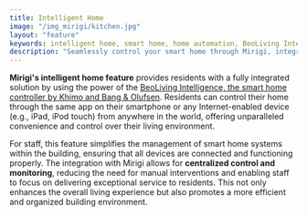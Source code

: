 ```yaml
---
title: Intelligent Home
image: "/img_mirigi/kitchen.jpg"
layout: "feature"
keywords: intelligent home, smart home, home automation, BeoLiving Intelligence, Khimo, Bang & Olufsen, control, convenience
description: "Seamlessly control your smart home through Mirigi, integrating home automation for ultimate convenience and comfort."
---
```


**Mirigi's intelligent home feature** provides residents with a fully integrated solution by using the power of the [BeoLiving Intelligence, the smart home controller by Khimo and Bang & Olufsen](https://www.khimo.com/#products-bli). Residents can control their home through the same app on their smartphone or any Internet-enabled device (e.g., iPad, iPod touch) from anywhere in the world, offering unparalleled convenience and control over their living environment.

For staff, this feature simplifies the management of smart home systems within the building, ensuring that all devices are connected and functioning properly. The integration with Mirigi allows for **centralized control and monitoring**, reducing the need for manual interventions and enabling staff to focus on delivering exceptional service to residents. This not only enhances the overall living experience but also promotes a more efficient and organized building environment.
